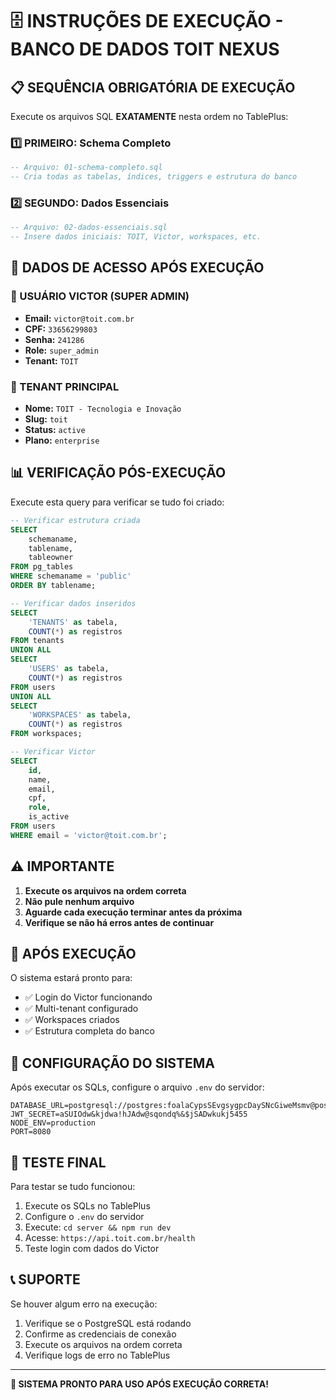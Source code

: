 # 🗄️ INSTRUÇÕES DE EXECUÇÃO - BANCO DE DADOS TOIT NEXUS

## 📋 SEQUÊNCIA OBRIGATÓRIA DE EXECUÇÃO

Execute os arquivos SQL **EXATAMENTE** nesta ordem no TablePlus:

### **1️⃣ PRIMEIRO: Schema Completo**
```sql
-- Arquivo: 01-schema-completo.sql
-- Cria todas as tabelas, índices, triggers e estrutura do banco
```

### **2️⃣ SEGUNDO: Dados Essenciais**
```sql
-- Arquivo: 02-dados-essenciais.sql  
-- Insere dados iniciais: TOIT, Victor, workspaces, etc.
```

## 🔐 DADOS DE ACESSO APÓS EXECUÇÃO

### **👤 USUÁRIO VICTOR (SUPER ADMIN)**
- **Email:** `victor@toit.com.br`
- **CPF:** `33656299803`
- **Senha:** `241286`
- **Role:** `super_admin`
- **Tenant:** `TOIT`

### **🏢 TENANT PRINCIPAL**
- **Nome:** `TOIT - Tecnologia e Inovação`
- **Slug:** `toit`
- **Status:** `active`
- **Plano:** `enterprise`

## 📊 VERIFICAÇÃO PÓS-EXECUÇÃO

Execute esta query para verificar se tudo foi criado:

```sql
-- Verificar estrutura criada
SELECT 
    schemaname,
    tablename,
    tableowner
FROM pg_tables 
WHERE schemaname = 'public'
ORDER BY tablename;

-- Verificar dados inseridos
SELECT 
    'TENANTS' as tabela,
    COUNT(*) as registros
FROM tenants
UNION ALL
SELECT 
    'USERS' as tabela,
    COUNT(*) as registros
FROM users
UNION ALL
SELECT 
    'WORKSPACES' as tabela,
    COUNT(*) as registros
FROM workspaces;

-- Verificar Victor
SELECT 
    id,
    name,
    email,
    cpf,
    role,
    is_active
FROM users 
WHERE email = 'victor@toit.com.br';
```

## ⚠️ IMPORTANTE

1. **Execute os arquivos na ordem correta**
2. **Não pule nenhum arquivo**
3. **Aguarde cada execução terminar antes da próxima**
4. **Verifique se não há erros antes de continuar**

## 🚀 APÓS EXECUÇÃO

O sistema estará pronto para:
- ✅ Login do Victor funcionando
- ✅ Multi-tenant configurado
- ✅ Workspaces criados
- ✅ Estrutura completa do banco

## 🔧 CONFIGURAÇÃO DO SISTEMA

Após executar os SQLs, configure o arquivo `.env` do servidor:

```env
DATABASE_URL=postgresql://postgres:foalaCypsSEvgsygpcDaySNcGiweMsmv@postgres.railway.internal:5432/railway
JWT_SECRET=aSUIOdw&kjdwa!hJAdw@sqondq%&$jSADwkukj5455
NODE_ENV=production
PORT=8080
```

## 🎯 TESTE FINAL

Para testar se tudo funcionou:

1. Execute os SQLs no TablePlus
2. Configure o `.env` do servidor
3. Execute: `cd server && npm run dev`
4. Acesse: `https://api.toit.com.br/health`
5. Teste login com dados do Victor

## 📞 SUPORTE

Se houver algum erro na execução:
1. Verifique se o PostgreSQL está rodando
2. Confirme as credenciais de conexão
3. Execute os arquivos na ordem correta
4. Verifique logs de erro no TablePlus

---

**🎉 SISTEMA PRONTO PARA USO APÓS EXECUÇÃO CORRETA!**
